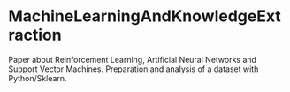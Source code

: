 # MachineLearningAndKnowledgeExtraction
Paper about Reinforcement Learning, Artificial Neural Networks and Support Vector Machines. 
Preparation and analysis of a dataset with Python/Sklearn.
